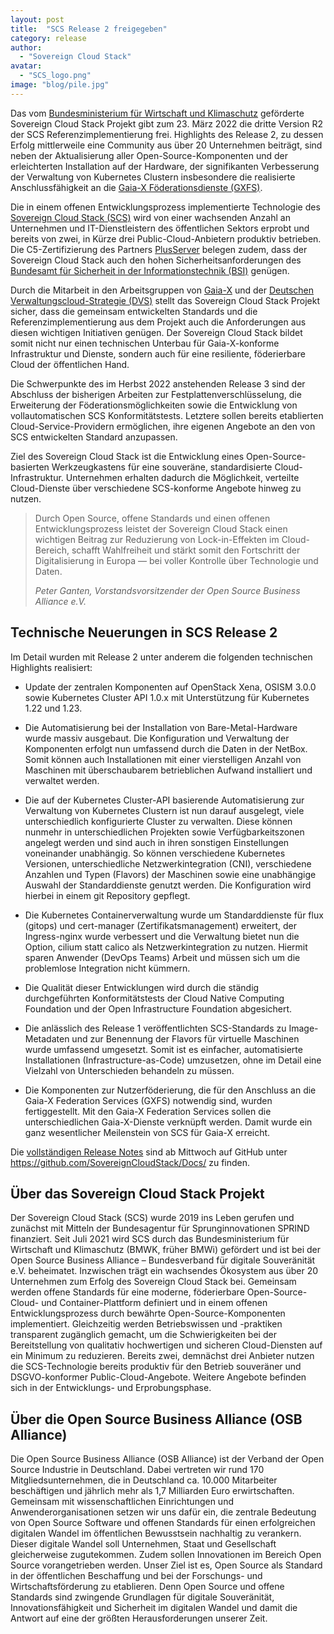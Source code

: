 ```yaml
---
layout: post
title:  "SCS Release 2 freigegeben"
category: release
author: 
  - "Sovereign Cloud Stack"
avatar: 
  - "SCS_logo.png"
image: "blog/pile.jpg"
---
```


Das vom [Bundesministerium für Wirtschaft und Klimaschutz](https://bmwk.de)
geförderte Sovereign Cloud Stack Projekt gibt zum 23. März 2022 die dritte Version R2
der SCS Referenzimplementierung frei.
Highlights des Release 2, zu dessen Erfolg mittlerweile eine Community aus über
20 Unternehmen beiträgt, sind neben der Aktualisierung aller Open-Source-Komponenten
und der erleichterten Installation auf der Hardware, der signifikanten Verbesserung
der Verwaltung von Kubernetes Clustern
insbesondere die realisierte Anschlussfähigkeit an die [Gaia-X Föderationsdienste (GXFS)](https://www.gxfs.eu/de/).

Die in einem offenen Entwicklungsprozess implementierte Technologie des [Sovereign
Cloud Stack (SCS)](https://scs.community/de/) wird von einer wachsenden Anzahl an
Unternehmen und IT-Dienstleistern des öffentlichen Sektors erprobt und bereits von
zwei, in Kürze drei Public-Cloud-Anbietern produktiv betrieben. Die C5-Zertifizierung
des Partners [PlusServer](https://www.plusserver.com) belegen zudem, dass der Sovereign
Cloud Stack auch den hohen Sicherheitsanforderungen des [Bundesamt für Sicherheit in der Informationstechnik (BSI)](https://www.bsi.bund.de/DE)
genügen.

Durch die Mitarbeit in den Arbeitsgruppen von [Gaia-X](https://www.gaia-x.eu/) und
der [Deutschen Verwaltungscloud-Strategie (DVS)](https://www.cio.bund.de/Web/DE/Innovative-Vorhaben/Deutsche-Verwaltungscloud-Strategie/deutsche_verwaltungscloud_strategie_node.html) 
stellt das Sovereign Cloud Stack Projekt sicher, dass die gemeinsam entwickelten
Standards und die Referenzimplementierung aus dem Projekt auch die Anforderungen
aus diesen wichtigen Initiativen genügen. Der Sovereign Cloud Stack bildet somit
nicht nur einen technischen Unterbau für Gaia-X-konforme Infrastruktur und Dienste,
sondern auch für eine resiliente, föderierbare Cloud der öffentlichen Hand.

Die Schwerpunkte des im Herbst 2022 anstehenden Release 3 sind der Abschluss der
bisherigen Arbeiten zur Festplattenverschlüsselung, die Erweiterung der
Föderationsmöglichkeiten sowie die Entwicklung von vollautomatischen SCS
Konformitätstests. Letztere sollen bereits etablierten Cloud-Service-Providern
ermöglichen, ihre eigenen Angebote an den von SCS entwickelten Standard anzupassen.

Ziel des Sovereign Cloud Stack ist die Entwicklung eines Open-Source-basierten
Werkzeugkastens für eine souveräne, standardisierte Cloud-Infrastruktur. Unternehmen
erhalten dadurch die Möglichkeit, verteilte Cloud-Dienste über verschiedene SCS-konforme
Angebote hinweg zu nutzen.

<blockquote><p>
Durch Open Source, offene Standards und einen offenen
Entwicklungsprozess leistet der Sovereign Cloud Stack einen wichtigen Beitrag zur
Reduzierung von Lock-in-Effekten im Cloud-Bereich, schafft Wahlfreiheit und stärkt
somit den Fortschritt der Digitalisierung in Europa — bei voller Kontrolle über
Technologie und Daten.
</p><cite>Peter Ganten, Vorstandsvorsitzender der Open Source Business Alliance e.V.</cite>
</blockquote>

## Technische Neuerungen in SCS Release 2

Im Detail wurden mit Release 2 unter anderem die folgenden technischen Highlights realisiert:

* Update der zentralen Komponenten auf OpenStack Xena, OSISM 3.0.0 sowie Kubernetes
Cluster API 1.0.x mit Unterstützung für Kubernetes 1.22 und 1.23.

* Die Automatisierung bei der Installation von Bare-Metal-Hardware wurde massiv
ausgebaut. Die Konfiguration und Verwaltung der Komponenten erfolgt nun umfassend
durch die Daten in der NetBox. Somit können auch Installationen mit einer
vierstelligen Anzahl von Maschinen mit überschaubarem betrieblichen Aufwand
installiert und verwaltet werden.

* Die auf der Kubernetes Cluster-API basierende Automatisierung zur Verwaltung
von Kubernetes Clustern ist nun darauf ausgelegt, viele unterschiedlich konfigurierte
Cluster zu verwalten. Diese können nunmehr in unterschiedlichen Projekten sowie
Verfügbarkeitszonen angelegt werden und sind auch in ihren sonstigen Einstellungen
voneinander unabhängig. So können verschiedene Kubernetes Versionen, unterschiedliche
Netzwerkintegration (CNI), verschiedene Anzahlen und Typen (Flavors) der Maschinen
sowie eine unabhängige Auswahl der Standarddienste genutzt werden. Die Konfiguration
wird hierbei in einem git Repository gepflegt. 

* Die Kubernetes Containerverwaltung wurde um Standarddienste für flux (gitops)
und cert-manager (Zertifikatsmanagement) erweitert, der Ingress-nginx wurde
verbessert und die Verwaltung bietet nun die Option, cilium statt calico als
Netzwerkintegration zu nutzen. Hiermit sparen Anwender (DevOps Teams) Arbeit und
müssen sich um die problemlose Integration nicht kümmern.

* Die Qualität dieser Entwicklungen wird durch die ständig durchgeführten
Konformitätstests der Cloud Native Computing Foundation und der Open Infrastructure
Foundation abgesichert.

* Die anlässlich des Release 1 veröffentlichten SCS-Standards zu Image-Metadaten
und zur Benennung der Flavors für virtuelle Maschinen wurde umfassend umgesetzt.
Somit ist es einfacher, automatisierte Installationen (Infrastructure-as-Code)
umzusetzen, ohne im Detail eine Vielzahl von Unterschieden behandeln zu müssen.

* Die Komponenten zur Nutzerföderierung, die für den Anschluss an die Gaia-X
Federation Services (GXFS) notwendig sind, wurden fertiggestellt. Mit den Gaia-X
Federation Services sollen die unterschiedlichen Gaia-X-Dienste verknüpft werden.
Damit wurde ein ganz wesentlicher Meilenstein von SCS für Gaia-X erreicht.

Die [vollständigen Release Notes](https://github.com/SovereignCloudStack/release-notes/blob/main/Release2.md)
sind ab Mittwoch auf GitHub unter 
<https://github.com/SovereignCloudStack/Docs/>
zu finden.

## Über das Sovereign Cloud Stack Projekt

Der Sovereign Cloud Stack (SCS) wurde 2019 ins Leben gerufen und zunächst mit Mitteln
der Bundesagentur für Sprunginnovationen SPRIND finanziert. Seit Juli 2021 wird
SCS durch das Bundesministerium für Wirtschaft und Klimaschutz (BMWK, früher BMWi)
gefördert und ist bei der Open Source Business Alliance – Bundesverband für digitale
Souveränität e.V. beheimatet. Inzwischen trägt ein wachsendes Ökosystem aus über
20 Unternehmen zum Erfolg des Sovereign Cloud Stack bei. Gemeinsam werden offene
Standards für eine moderne, föderierbare Open-Source-Cloud- und Container-Plattform
definiert und in einem offenen Entwicklungsprozess durch bewährte Open-Source-Komponenten
implementiert. Gleichzeitig werden Betriebswissen und <nobr>-praktiken</nobr> transparent
zugänglich gemacht, um die Schwierigkeiten bei der Bereitstellung von qualitativ
hochwertigen und sicheren Cloud-Diensten auf ein Minimum zu reduzieren. Bereits
zwei, demnächst drei Anbieter nutzen die SCS-Technologie bereits produktiv für
den Betrieb souveräner und DSGVO-konformer Public-Cloud-Angebote. Weitere Angebote
befinden sich in der Entwicklungs- und Erprobungsphase.

## Über die Open Source Business Alliance (OSB Alliance)

Die Open Source Business Alliance (OSB Alliance) ist der Verband der Open Source Industrie
in Deutschland. Dabei vertreten wir rund 170 Mitgliedsunternehmen, die in Deutschland ca.
10.000 Mitarbeiter beschäftigen und jährlich mehr als 1,7 Milliarden Euro erwirtschaften.
Gemeinsam mit wissenschaftlichen Einrichtungen und Anwenderorganisationen setzen wir uns
dafür ein, die zentrale Bedeutung von Open Source Software und offenen Standards für einen
erfolgreichen digitalen Wandel im öffentlichen Bewusstsein nachhaltig zu verankern. Dieser
digitale Wandel soll Unternehmen, Staat und Gesellschaft gleicherweise zugutekommen. Zudem
sollen Innovationen im Bereich Open Source vorangetrieben werden. Unser Ziel ist es, Open
Source als Standard in der öffentlichen Beschaffung und bei der Forschungs- und Wirtschaftsförderung
zu etablieren. Denn Open Source und offene Standards sind zwingende Grundlagen für digitale
Souveränität, Innovationsfähigkeit und Sicherheit im digitalen Wandel und damit die Antwort
auf eine der größten Herausforderungen unserer Zeit.
